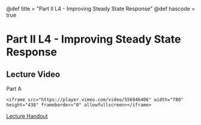 @def title = "Part II L4 - Improving Steady State Response"
@def hascode = true

# Part II L4 - Improving Steady State Response

## Lecture Video

Part A

~~~
<iframe src="https://player.vimeo.com/video/556846406" width="780" height="438" frameborder="0" allowfullscreen></iframe>
~~~  

[Lecture Handout](/part_ii/ME417_-_Controls_-_Part_II_Lecture_4_Improving_Steady_State_Response.pdf)